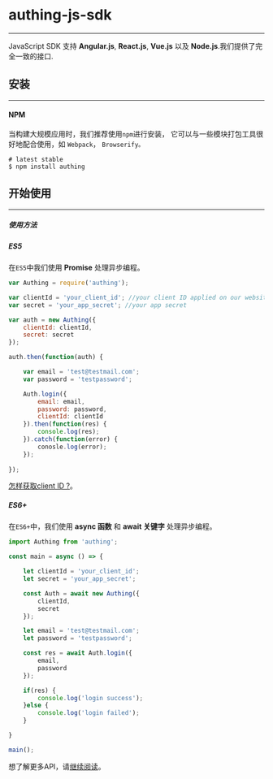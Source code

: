 # authing-js-sdk

----------

JavaScript SDK 支持 **Angular.js**, **React.js**, **Vue.js** 以及 **Node.js**.我们提供了完全一致的接口.

## 安装

----------

#### NPM

当构建大规模应用时，我们推荐使用```npm```进行安装， 它可以与一些模块打包工具很好地配合使用，如 ```Webpack```， ```Browserify。```

``` shell
# latest stable
$ npm install authing
```

## 开始使用

----------

##### 使用方法

##### ES5

在```ES5```中我们使用 **Promise** 处理异步编程。

``` javascript
var Authing = require('authing');

var clientId = 'your_client_id'; //your client ID applied on our website
var secret = 'your_app_secret'; //your app secret

var auth = new Authing({
	clientId: clientId,
	secret: secret
});

auth.then(function(auth) {

	var email = 'test@testmail.com';
	var password = 'testpassword';

	Auth.login({
		email: email,
		password: password,
		clientId: clientId
	}).then(function(res) {
		console.log(res);	
	}).catch(function(error) {
		conosle.log(error);	
	});
	
});

```

[怎样获取client ID ?](/quick_start/howto.md)。


##### ES6+

在```ES6+```中，我们使用 **async 函数** 和 **await 关键字** 处理异步编程。

``` javascript
import Authing from 'authing';

const main = async () => {

	let clientId = 'your_client_id';
	let secret = 'your_app_secret';

	const Auth = await new Authing({
		clientId,
		secret
	});

	let email = 'test@testmail.com';
	let password = 'testpassword';

	const res = await Auth.login({
		email,
		password
	});

	if(res) {
		console.log('login success');
	}else {
		console.log('login failed');
	}

}

main();

```

想了解更多API，请[继续阅读](/quick_start/howto.md)。


